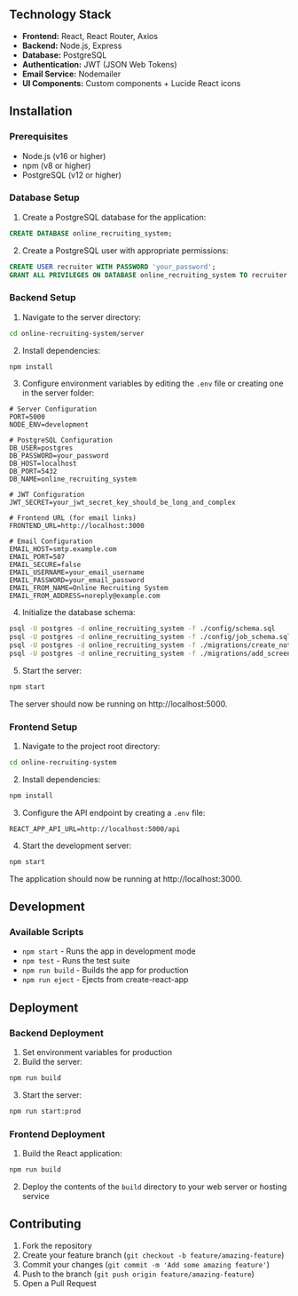 ## Technology Stack

- **Frontend:** React, React Router, Axios
- **Backend:** Node.js, Express
- **Database:** PostgreSQL
- **Authentication:** JWT (JSON Web Tokens)
- **Email Service:** Nodemailer
- **UI Components:** Custom components + Lucide React icons

## Installation

### Prerequisites

- Node.js (v16 or higher)
- npm (v8 or higher)
- PostgreSQL (v12 or higher)

### Database Setup

1. Create a PostgreSQL database for the application:

```sql
CREATE DATABASE online_recruiting_system;
```

2. Create a PostgreSQL user with appropriate permissions:

```sql
CREATE USER recruiter WITH PASSWORD 'your_password';
GRANT ALL PRIVILEGES ON DATABASE online_recruiting_system TO recruiter;
```

### Backend Setup

1. Navigate to the server directory:

```bash
cd online-recruiting-system/server
```

2. Install dependencies:

```bash
npm install
```

3. Configure environment variables by editing the `.env` file or creating one in the server folder:

```
# Server Configuration
PORT=5000
NODE_ENV=development

# PostgreSQL Configuration
DB_USER=postgres
DB_PASSWORD=your_password
DB_HOST=localhost
DB_PORT=5432
DB_NAME=online_recruiting_system

# JWT Configuration
JWT_SECRET=your_jwt_secret_key_should_be_long_and_complex

# Frontend URL (for email links)
FRONTEND_URL=http://localhost:3000

# Email Configuration
EMAIL_HOST=smtp.example.com
EMAIL_PORT=587
EMAIL_SECURE=false
EMAIL_USERNAME=your_email_username
EMAIL_PASSWORD=your_email_password
EMAIL_FROM_NAME=Online Recruiting System
EMAIL_FROM_ADDRESS=noreply@example.com
```

4. Initialize the database schema:

```bash
psql -U postgres -d online_recruiting_system -f ./config/schema.sql
psql -U postgres -d online_recruiting_system -f ./config/job_schema.sql
psql -U postgres -d online_recruiting_system -f ./migrations/create_notifications_table.sql
psql -U postgres -d online_recruiting_system -f ./migrations/add_screening_fields.sql
```

5. Start the server:

```bash
npm start
```

The server should now be running on http://localhost:5000.

### Frontend Setup

1. Navigate to the project root directory:

```bash
cd online-recruiting-system
```

2. Install dependencies:

```bash
npm install
```

3. Configure the API endpoint by creating a `.env` file:

```
REACT_APP_API_URL=http://localhost:5000/api
```

4. Start the development server:

```bash
npm start
```

The application should now be running at http://localhost:3000.

## Development

### Available Scripts

- `npm start` - Runs the app in development mode
- `npm test` - Runs the test suite
- `npm run build` - Builds the app for production
- `npm run eject` - Ejects from create-react-app

## Deployment

### Backend Deployment

1. Set environment variables for production
2. Build the server:

```bash
npm run build
```

3. Start the server:

```bash
npm run start:prod
```

### Frontend Deployment

1. Build the React application:

```bash
npm run build
```

2. Deploy the contents of the `build` directory to your web server or hosting service

## Contributing

1. Fork the repository
2. Create your feature branch (`git checkout -b feature/amazing-feature`)
3. Commit your changes (`git commit -m 'Add some amazing feature'`)
4. Push to the branch (`git push origin feature/amazing-feature`)
5. Open a Pull Request